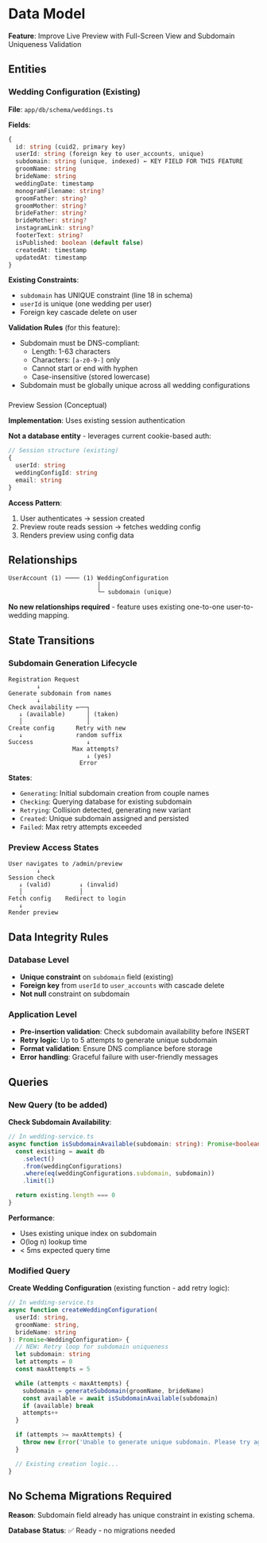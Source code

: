 # Data Model

**Feature**: Improve Live Preview with Full-Screen View and Subdomain Uniqueness Validation

## Entities

### Wedding Configuration (Existing)

**File**: `app/db/schema/weddings.ts`

**Fields**:

```typescript
{
  id: string (cuid2, primary key)
  userId: string (foreign key to user_accounts, unique)
  subdomain: string (unique, indexed) ← KEY FIELD FOR THIS FEATURE
  groomName: string
  brideName: string
  weddingDate: timestamp
  monogramFilename: string?
  groomFather: string?
  groomMother: string?
  brideFather: string?
  brideMother: string?
  instagramLink: string?
  footerText: string?
  isPublished: boolean (default false)
  createdAt: timestamp
  updatedAt: timestamp
}
```

**Existing Constraints**:

- `subdomain` has UNIQUE constraint (line 18 in schema)
- `userId` is unique (one wedding per user)
- Foreign key cascade delete on user

**Validation Rules** (for this feature):

- Subdomain must be DNS-compliant:
  - Length: 1-63 characters
  - Characters: `[a-z0-9-]` only
  - Cannot start or end with hyphen
  - Case-insensitive (stored lowercase)
- Subdomain must be globally unique across all wedding configurations

###

Preview Session (Conceptual)

**Implementation**: Uses existing session authentication

**Not a database entity** - leverages current cookie-based auth:

```typescript
// Session structure (existing)
{
  userId: string
  weddingConfigId: string
  email: string
}
```

**Access Pattern**:

1. User authenticates → session created
2. Preview route reads session → fetches wedding config
3. Renders preview using config data

## Relationships

```
UserAccount (1) ──── (1) WeddingConfiguration
                         │
                         └─ subdomain (unique)
```

**No new relationships required** - feature uses existing one-to-one user-to-wedding mapping.

## State Transitions

### Subdomain Generation Lifecycle

```
Registration Request
        ↓
Generate subdomain from names
        ↓
Check availability ←──┐
   ↓ (available)      │ (taken)
   │                  │
Create config      Retry with new
   ↓               random suffix
Success               ↓
                  Max attempts?
                      ↓ (yes)
                    Error
```

**States**:

- `Generating`: Initial subdomain creation from couple names
- `Checking`: Querying database for existing subdomain
- `Retrying`: Collision detected, generating new variant
- `Created`: Unique subdomain assigned and persisted
- `Failed`: Max retry attempts exceeded

### Preview Access States

```
User navigates to /admin/preview
        ↓
Session check
   ↓ (valid)        ↓ (invalid)
   │                │
Fetch config    Redirect to login
   ↓
Render preview
```

## Data Integrity Rules

### Database Level

- **Unique constraint** on `subdomain` field (existing)
- **Foreign key** from `userId` to `user_accounts` with cascade delete
- **Not null** constraint on subdomain

### Application Level

- **Pre-insertion validation**: Check subdomain availability before INSERT
- **Retry logic**: Up to 5 attempts to generate unique subdomain
- **Format validation**: Ensure DNS compliance before storage
- **Error handling**: Graceful failure with user-friendly messages

## Queries

### New Query (to be added)

**Check Subdomain Availability**:

```typescript
// In wedding-service.ts
async function isSubdomainAvailable(subdomain: string): Promise<boolean> {
  const existing = await db
    .select()
    .from(weddingConfigurations)
    .where(eq(weddingConfigurations.subdomain, subdomain))
    .limit(1)

  return existing.length === 0
}
```

**Performance**:

- Uses existing unique index on subdomain
- O(log n) lookup time
- < 5ms expected query time

### Modified Query

**Create Wedding Configuration** (existing function - add retry logic):

```typescript
// In wedding-service.ts
async function createWeddingConfiguration(
  userId: string,
  groomName: string,
  brideName: string
): Promise<WeddingConfiguration> {
  // NEW: Retry loop for subdomain uniqueness
  let subdomain: string
  let attempts = 0
  const maxAttempts = 5

  while (attempts < maxAttempts) {
    subdomain = generateSubdomain(groomName, brideName)
    const available = await isSubdomainAvailable(subdomain)
    if (available) break
    attempts++
  }

  if (attempts >= maxAttempts) {
    throw new Error('Unable to generate unique subdomain. Please try again.')
  }

  // Existing creation logic...
}
```

## No Schema Migrations Required

**Reason**: Subdomain field already has unique constraint in existing schema.

**Database Status**: ✅ Ready - no migrations needed
